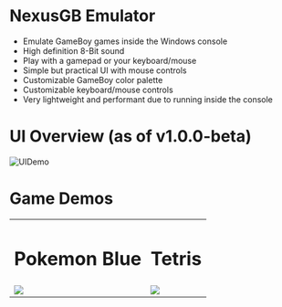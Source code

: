 # NexusGB Emulator
- Emulate GameBoy games inside the Windows console
- High definition 8-Bit sound
- Play with a gamepad or your keyboard/mouse
- Simple but practical UI with mouse controls
- Customizable GameBoy color palette
- Customizable keyboard/mouse controls
- Very lightweight and performant due to running inside the console

# UI Overview (as of v1.0.0-beta)
![UIDemo](https://github.com/user-attachments/assets/efd5b2c0-7e25-4cd9-85c9-07fdfca04557)

# Game Demos
<table>
  <tr>
    <th><h1>Pokemon Blue</h1></th>
    <th><h1>Tetris</h1></th>
  </tr>
  <tr>
    <td><img src="https://github.com/user-attachments/assets/3db742ed-8fd9-4f20-9778-d7df112bfd1c"></td>
    <td><img src="https://github.com/user-attachments/assets/27eac85d-0771-4f30-920f-bdc614ea97ca"></td>
  </tr>
</table>
